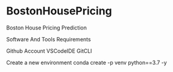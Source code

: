 # BostonHousePricing
Boston House Pricing Prediction

   Software And Tools Requirements

Github Account
VSCodeIDE
GitCLI

Create a new environment
conda create -p venv python==3.7 -y
